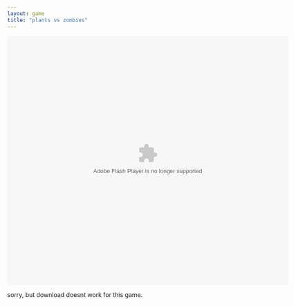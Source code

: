 ```yaml
---
layout: game
title: "plants vs zombies"
---
```


<object width="100" height="100">
    <embed src="src/" flashvars="" base="" quality="high" allowscriptaccess="always" allowfullscreen="true" bgcolor="" wmode="window" width="650" height="575" type="application/x-shockwave-flash" pluginspage="http://www.macromedia.com/go/getflashplayer">
</object>

<br>

<p>sorry, but download doesnt work for this game.</p>

